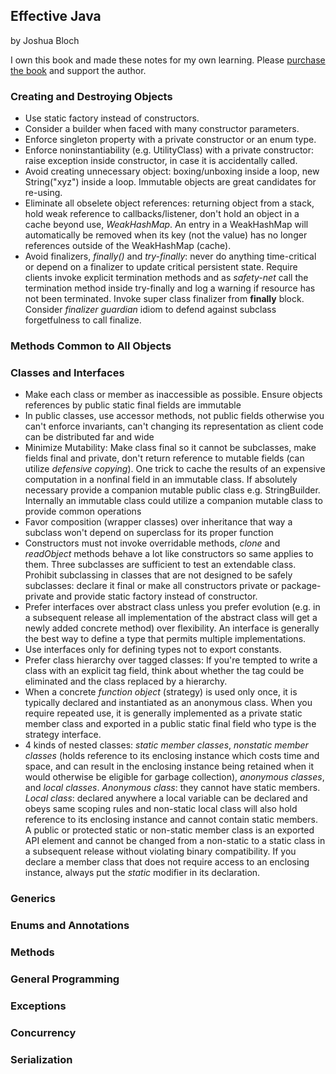 ## Effective Java

by Joshua Bloch

I own this book and made these notes for my own learning. Please [purchase the book](https://www.amazon.com/Effective-Java-2nd-Joshua-Bloch/dp/0321356683) and support the author.

### Creating and Destroying Objects
* Use static factory instead of constructors.
* Consider a builder when faced with many constructor parameters.
* Enforce singleton property with a private constructor or an enum type.
* Enforce noninstantiability (e.g. UtilityClass) with a private constructor: raise exception inside constructor, in case it is accidentally called.
* Avoid creating unnecessary object: boxing/unboxing inside a loop, new String("xyz") inside a loop. Immutable objects are great candidates for re-using.
* Eliminate all obselete object references: returning object from a stack, hold weak reference to callbacks/listener, don't hold an object in a cache beyond use, *WeakHashMap*. An entry in a WeakHashMap will automatically be removed when its key (not the value) has no longer references outside of the WeakHashMap (cache).
* Avoid finalizers, *finally()* and *try-finally*: never do anything time-critical or depend on a finalizer to update critical persistent state. Require clients invoke explicit termination methods and as *safety-net* call the termination method inside try-finally and log a warning if resource has not been terminated. Invoke super class finalizer from **finally** block. Consider *finalizer guardian* idiom to defend against subclass forgetfulness to call finalize.  

### Methods Common to All Objects

### Classes and Interfaces
* Make each class or member as inaccessible as possible. Ensure objects references by public static final fields are immutable
* In public classes, use accessor methods, not public fields otherwise you can't enforce invariants, can't changing its representation as client code can be distributed far and wide
* Minimize Mutability: Make class final so it cannot be subclasses, make fields final and private, don't return reference to mutable fields (can utilize *defensive copying*). One trick to cache the results of an expensive computation in a nonfinal field in an immutable class. If absolutely necessary provide a companion mutable public class e.g. StringBuilder. Internally an immutable class could utilize a companion mutable class to provide common operations
* Favor composition (wrapper classes) over inheritance that way a subclass won't depend on superclass for its proper function
* Constructors must not invoke overridable methods, *clone* and *readObject* methods behave a lot like constructors so same applies to them. Three subclasses are sufficient to test an extendable class. Prohibit subclassing in classes that are not designed to be safely subclasses: declare it final or make all constructors private or package-private and provide static factory instead of constructor.
* Prefer interfaces over abstract class unless you prefer evolution (e.g. in a subsequent release all implementation of the abstract class will get a newly added concrete method) over flexibility. An interface is generally the best way to define a type that permits multiple implementations.
* Use interfaces only for defining types not to export constants.
* Prefer class hierarchy over tagged classes: If you're tempted to write a class with an explicit tag field, think about whether the tag could be eliminated and the class replaced by a hierarchy.
* When a concrete *function object* (strategy) is used only once, it is typically declared and instantiated as an anonymous class. When you require repeated use, it is generally implemented as a private static member class and exported in a public static final field who type is the strategy interface.
* 4 kinds of nested classes: *static member classes*, *nonstatic member classes* (holds reference to its enclosing instance which costs time and space, and can result in the enclosing instance being retained when it would otherwise be eligible for garbage collection), *anonymous classes*, and *local classes*. *Anonymous class*: they cannot have static members. *Local class*: declared anywhere a local variable can be declared and obeys same scoping rules and non-static local class will also hold reference to its enclosing instance and cannot contain static members. A public or protected static or non-static member class is an exported API element and cannot be changed from a non-static to a static class in a subsequent release without violating binary compatibility. If you declare a member class that does not require access to an enclosing instance, always put the *static* modifier in its declaration.


### Generics

### Enums and Annotations

### Methods

### General Programming

### Exceptions

### Concurrency

### Serialization
